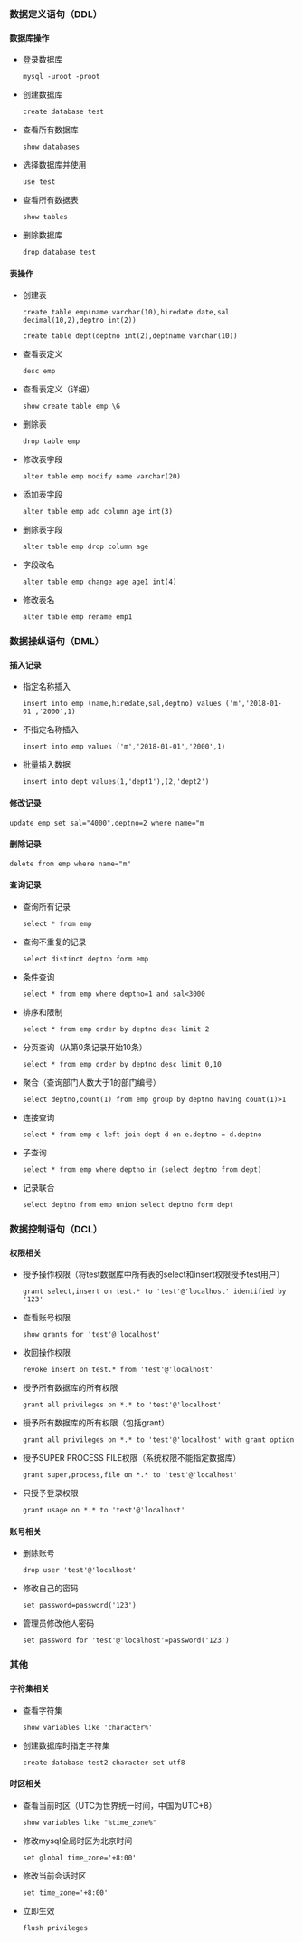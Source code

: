 ### 数据定义语句（DDL）

#### 数据库操作

- 登录数据库

  ```mysql
  mysql -uroot -proot
  ```

- 创建数据库

  ```mysql
  create database test
  ```

- 查看所有数据库

  ```mysql
  show databases
  ```

- 选择数据库并使用

  ```mysql
  use test
  ```

- 查看所有数据表

  ```mysql
  show tables
  ```

- 删除数据库

  ```mysql
  drop database test
  ```

#### 表操作

- 创建表

  ```mysql
  create table emp(name varchar(10),hiredate date,sal decimal(10,2),deptno int(2))
  ```

  ```mysql
  create table dept(deptno int(2),deptname varchar(10))
  ```

- 查看表定义

  ```mysql
  desc emp
  ```

- 查看表定义（详细）

  ```mysql
  show create table emp \G
  ```

- 删除表

  ```mysql
  drop table emp
  ```

- 修改表字段

  ```mysql
  alter table emp modify name varchar(20)
  ```

- 添加表字段

  ```mysql
  alter table emp add column age int(3)
  ```

- 删除表字段

  ```mysql
  alter table emp drop column age
  ```

- 字段改名

  ```mysql
  alter table emp change age age1 int(4)
  ```

- 修改表名

  ```mysql
  alter table emp rename emp1
  ```

### 数据操纵语句（DML）

#### 插入记录

- 指定名称插入

  ```mysql
  insert into emp (name,hiredate,sal,deptno) values ('m','2018-01-01','2000',1)
  ```

- 不指定名称插入

  ```mysql
  insert into emp values ('m','2018-01-01','2000',1)
  ```

- 批量插入数据

  ```mysql
  insert into dept values(1,'dept1'),(2,'dept2')
  ```

#### 修改记录

```mysql
update emp set sal="4000",deptno=2 where name="m
```

#### 删除记录

```mysql
delete from emp where name="m"
```

#### 查询记录

- 查询所有记录

  ```mysql
  select * from emp
  ```

- 查询不重复的记录

  ```mysql
  select distinct deptno form emp
  ```

- 条件查询

  ```mysql
  select * from emp where deptno=1 and sal<3000
  ```

- 排序和限制

  ```mysql
  select * from emp order by deptno desc limit 2
  ```

- 分页查询（从第0条记录开始10条）

  ```mysql
  select * from emp order by deptno desc limit 0,10
  ```

- 聚合（查询部门人数大于1的部门编号）

  ```mysql
  select deptno,count(1) from emp group by deptno having count(1)>1
  ```

- 连接查询

  ```mysql
  select * from emp e left join dept d on e.deptno = d.deptno
  ```

- 子查询

  ```mysql
  select * from emp where deptno in (select deptno from dept)
  ```

- 记录联合

  ```mysql
  select deptno from emp union select deptno form dept
  ```

### 数据控制语句（DCL）

#### 权限相关

- 授予操作权限（将test数据库中所有表的select和insert权限授予test用户）

  ```mysql
  grant select,insert on test.* to 'test'@'localhost' identified by '123'
  ```

- 查看账号权限

  ```mysql
  show grants for 'test'@'localhost'
  ```

- 收回操作权限

  ```mysql
  revoke insert on test.* from 'test'@'localhost'
  ```

- 授予所有数据库的所有权限

  ```mysql
  grant all privileges on *.* to 'test'@'localhost'
  ```

- 授予所有数据库的所有权限（包括grant）

  ```mysql
  grant all privileges on *.* to 'test'@'localhost' with grant option
  ```

- 授予SUPER PROCESS FILE权限（系统权限不能指定数据库）

  ```mysql
  grant super,process,file on *.* to 'test'@'localhost'
  ```

- 只授予登录权限

  ```mysql
  grant usage on *.* to 'test'@'localhost'
  ```

#### 账号相关

- 删除账号

  ```mysql
  drop user 'test'@'localhost'
  ```

- 修改自己的密码

  ```mysql
  set password=password('123')
  ```

- 管理员修改他人密码

  ```mysql
  set password for 'test'@'localhost'=password('123')
  ```

### 其他

#### 字符集相关

- 查看字符集

  ```mysql
  show variables like 'character%'
  ```

- 创建数据库时指定字符集

  ```mysql
  create database test2 character set utf8
  ```

#### 时区相关

- 查看当前时区（UTC为世界统一时间，中国为UTC+8）

  ```mysql
  show variables like "%time_zone%"
  ```

- 修改mysql全局时区为北京时间

  ```mysql
  set global time_zone='+8:00'
  ```

- 修改当前会话时区

  ```mysql
  set time_zone='+8:00'
  ```

- 立即生效

  ```mysql
  flush privileges
  ```

  